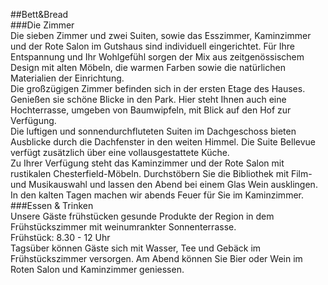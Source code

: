 ##Bett&Bread  
###Die Zimmer  
Die sieben Zimmer und zwei Suiten, sowie das Esszimmer, Kaminzimmer und der Rote Salon im Gutshaus sind individuell eingerichtet. Für Ihre Entspannung und Ihr Wohlgefühl sorgen der Mix aus zeitgenössischem Design mit alten Möbeln, die warmen Farben sowie die natürlichen Materialien der Einrichtung.  
Die großzügigen Zimmer befinden sich in der ersten Etage des Hauses. Genießen sie schöne Blicke in den Park. Hier steht Ihnen auch eine Hochterrasse, umgeben von Baumwipfeln, mit Blick auf den Hof zur Verfügung.  
Die luftigen und sonnendurchfluteten Suiten im Dachgeschoss bieten Ausblicke durch die Dachfenster in den weiten Himmel. Die Suite Bellevue verfügt zusätzlich über eine vollausgestattete Küche.  
Zu Ihrer Verfügung steht das Kaminzimmer und der Rote Salon mit rustikalen Chesterfield-Möbeln. Durchstöbern Sie die Bibliothek mit Film- und Musikauswahl und lassen den Abend bei einem Glas Wein ausklingen.  
In den kalten Tagen machen wir abends Feuer für Sie im Kaminzimmer.  
###Essen & Trinken  
Unsere Gäste frühstücken gesunde Produkte der Region in dem Frühstückszimmer mit weinumrankter Sonnenterrasse.  
Frühstück: 8.30 - 12 Uhr  
Tagsüber können Gäste sich mit Wasser, Tee und Gebäck im Frühstückszimmer versorgen. Am Abend können Sie Bier oder Wein im Roten Salon und Kaminzimmer geniessen.  